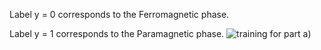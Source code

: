Label y = 0 corresponds to the Ferromagnetic phase.

Label y = 1 corresponds to the Paramagnetic phase.
![training for part a)](image.png)